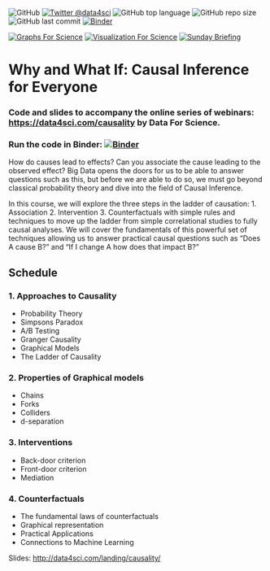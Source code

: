 ![GitHub](https://img.shields.io/github/license/DataForScience/CausalInference)
[![Twitter @data4sci](https://img.shields.io/twitter/follow/data4sci)](https://twitter.com/intent/follow?screen_name=data4sci)
![GitHub top language](https://img.shields.io/github/languages/top/DataForScience/CausalInference)
![GitHub repo size](https://img.shields.io/github/repo-size/DataForScience/CausalInference)
![GitHub last commit](https://img.shields.io/github/last-commit/DataForScience/CausalInference)
[![Binder](https://mybinder.org/badge_logo.svg)](https://mybinder.org/v2/gh/DataForScience/CausalInference/master)

[![Graphs For Science](https://img.shields.io/badge/Graphs_For_Science-Subscribe-blue)](https://graphs4sci.substack.com/subsribe)
[![Visualization For Science](https://img.shields.io/badge/Visualization_For_Science-Subscribe-blue)](https://viz4sci.substack.com/subscribe)
[![Sunday Briefing](https://img.shields.io/badge/Sunday_Briefing-Subscribe-blue)](https://data4sci.ck.page/8a51c452bc)

# Why and What If: Causal Inference for Everyone

### Code and slides to accompany the online series of webinars: https://data4sci.com/causality by Data For Science.

### Run the code in Binder: [![Binder](https://mybinder.org/badge_logo.svg)](https://mybinder.org/v2/gh/DataForScience/CausalInference/master)

How do causes lead to effects? Can you associate the cause leading to the observed effect? Big Data opens the doors for us to be able to answer questions such as this, but before we are able to do so, we must go beyond classical probability theory and dive into the field of Causal Inference.

In this course, we will explore the three steps in the ladder of causation: 1. Association 2. Intervention 3. Counterfactuals with simple rules and techniques to move up the ladder from simple correlational studies to fully causal analyses. We will cover the fundamentals of this powerful set of techniques allowing us to answer practical causal questions such as “Does A cause B?” and “If I change A how does that impact B?”

## Schedule

### 1. Approaches to Causality
- Probability Theory
- Simpsons Paradox
- A/B Testing
- Granger Causality
- Graphical Models
- The Ladder of Causality

### 2. Properties of Graphical models
- Chains
- Forks
- Colliders
- d-separation 

### 3. Interventions
- Back-door criterion
- Front-door criterion
- Mediation

### 4. Counterfactuals
- The fundamental laws of counterfactuals
- Graphical representation
- Practical Applications
- Connections to Machine Learning

Slides: http://data4sci.com/landing/causality/
